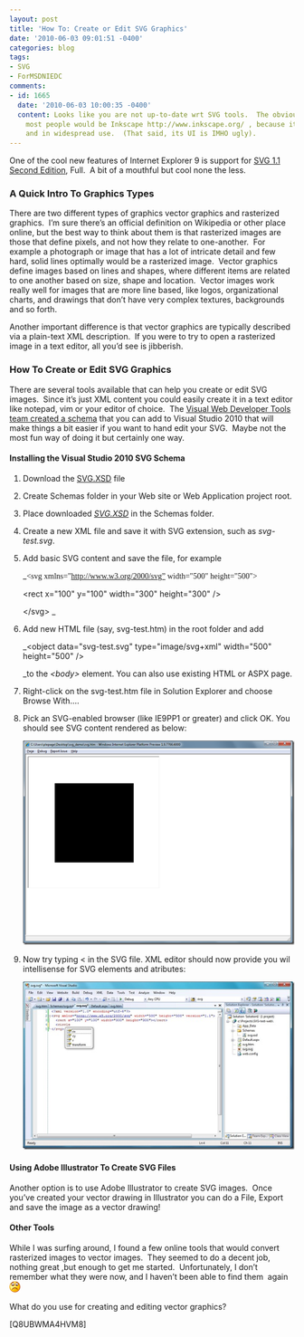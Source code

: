 ```yaml
---
layout: post
title: 'How To: Create or Edit SVG Graphics'
date: '2010-06-03 09:01:51 -0400'
categories: blog
tags:
- SVG
- ForMSDNIEDC
comments:
- id: 1665
  date: '2010-06-03 10:00:35 -0400'
  content: Looks like you are not up-to-date wrt SVG tools.  The obvious choice for
    most people would be Inkscape http://www.inkscape.org/ , because it's both free
    and in widespread use.  (That said, its UI is IMHO ugly).
---
```


One of the cool new features of Internet Explorer 9 is support for [SVG 1.1 Second Edition](http://dev.w3.org/SVG/profiles/1.1F2/publish/), Full.  A bit of a mouthful but cool none the less.

### A Quick Intro To Graphics Types

There are two different types of graphics vector graphics and rasterized graphics.  I’m sure there’s an official definition on Wikipedia or other place online, but the best way to think about them is that rasterized images are those that define pixels, and not how they relate to one-another.  For example a photograph or image that has a lot of intricate detail and few hard, solid lines optimally would be a rasterized image.  Vector graphics define images based on lines and shapes, where different items are related to one another based on size, shape and location.  Vector images work really well for images that are more line based, like logos, organizational charts, and drawings that don’t have very complex textures, backgrounds and so forth.

Another important difference is that vector graphics are typically described via a plain-text XML description.  If you were to try to open a rasterized image in a text editor, all you’d see is jibberish.

### How To Create or Edit SVG Graphics

There are several tools available that can help you create or edit SVG images.  Since it’s just XML content you could easily create it in a text editor like notepad, vim or your editor of choice.  The [Visual Web Developer Tools team created a schema](http://blogs.msdn.com/b/webdevtools/archive/2009/10/06/working-with-svg-files-in-visual-studio-and-visual-web-developer.aspx) that you can add to Visual Studio 2010 that will make things a bit easier if you want to hand edit your SVG.  Maybe not the most fun way of doing it but certainly one way.

#### Installing the Visual Studio 2010 SVG Schema

1.  Download the [SVG.XSD](/assets/svg.xsd) file
2.  Create Schemas folder in your Web site or Web Application project root.
3.  Place downloaded _[SVG.XSD](/assets/svg.xsd)_ in the Schemas folder.
4.  Create a new XML file and save it with SVG extension, such as _svg-test.svg_.
5.  Add basic SVG content and save the file, for example

    _<span style="font-family: Consolas;">&lt;svg xmlns="http://www.w3.org/2000/svg” width="500" height="500"&gt;

    &lt;rect x="100" y="100" width="300" height="300" /&gt;

    &lt;/svg&gt;</span> _
6.  Add new HTML file (say, svg-test.htm) in the root folder and add

    _&lt;object data="svg-test.svg" type="image/svg+xml" width="500" height="500" /&gt;

    _to the _&lt;body&gt;_ element. You can also use existing HTML or ASPX page.
7.  Right-click on the svg-test.htm file in Solution Explorer and choose Browse With....
8.  Pick an SVG-enabled browser (like IE9PP1 or greater) and click OK. You should see SVG content rendered as below:

    [![svg_in_ie9pp2](/assets/svg_in_ie9pp2_thumb.png "svg_in_ie9pp2")](/assets/svg_in_ie9pp2.png)
9.  Now try typing &lt; in the SVG file. XML editor should now provide you wil intellisense for SVG elements and atributes:

    [![svg_in_vs2010](/assets/svg_in_vs2010_thumb.jpg "svg_in_vs2010")](/assets/svg_in_vs2010.jpg)

#### Using Adobe Illustrator To Create SVG Files

Another option is to use Adobe Illustrator to create SVG images.  Once you’ve created your vector drawing in Illustrator you can do a File, Export and save the image as a vector drawing!

#### Other Tools

While I was surfing around, I found a few online tools that would convert rasterized images to vector images.  They seemed to do a decent job, nothing great ,but enough to get me started.  Unfortunately, I don’t remember what they were now, and I haven’t been able to find them  again ![Sad smile](/assets/wlEmoticonsadsmile.png)

What do you use for creating and editing vector graphics?

[Q8UBWMA4HVM8]